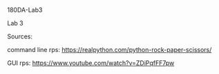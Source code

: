 180DA-Lab3

Lab 3

Sources:

command line rps: https://realpython.com/python-rock-paper-scissors/

GUI rps: https://www.youtube.com/watch?v=ZDiPqfFF7pw